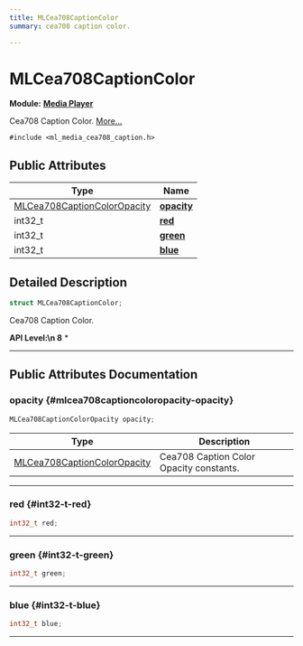 ```yaml
---
title: MLCea708CaptionColor
summary: cea708 caption color. 

---
```


# MLCea708CaptionColor

**Module:** **[Media Player](/api-ref/api/Modules/group___media_player/group___media_player.md)**



Cea708 Caption Color.  [More...](#detailed-description)


`#include <ml_media_cea708_caption.h>`

## Public Attributes

| Type           | Name           |
| -------------- | -------------- |
| [MLCea708CaptionColorOpacity](/api-ref/api/Modules/group___media_player/group___media_player.md#enums-mlcea708captioncoloropacity) | **[opacity](/api-ref/api/Modules/group___media_player/struct_m_l_cea708_caption_color.md#mlcea708captioncoloropacity-opacity)**  |
| int32_t | **[red](/api-ref/api/Modules/group___media_player/struct_m_l_cea708_caption_color.md#int32-t-red)**  |
| int32_t | **[green](/api-ref/api/Modules/group___media_player/struct_m_l_cea708_caption_color.md#int32-t-green)**  |
| int32_t | **[blue](/api-ref/api/Modules/group___media_player/struct_m_l_cea708_caption_color.md#int32-t-blue)**  |

## Detailed Description

```cpp
struct MLCea708CaptionColor;
```

Cea708 Caption Color. 




**API Level:\n 8**
  * 




-----------
## Public Attributes Documentation

### opacity {#mlcea708captioncoloropacity-opacity}

```cpp
MLCea708CaptionColorOpacity opacity;
```



| Type | Description |
|--|--|
| [MLCea708CaptionColorOpacity](/api-ref/api/Modules/group___media_player/group___media_player.md#enums-mlcea708captioncoloropacity) | Cea708 Caption Color Opacity constants.  |






-----------

### red {#int32-t-red}

```cpp
int32_t red;
```






-----------

### green {#int32-t-green}

```cpp
int32_t green;
```






-----------

### blue {#int32-t-blue}

```cpp
int32_t blue;
```






-----------

